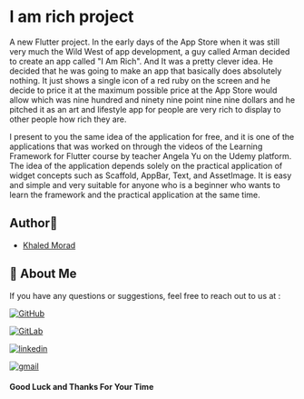 # I am rich project

A new Flutter project.
In the early days of the App Store when it was still very much the Wild West
of app development, a guy called Arman decided to create an app called "I Am Rich".
And It was a pretty clever idea. 
He decided that he was going to make an app that basically does absolutely nothing.
It just shows a single icon of a red ruby on the screen and he decide to price 
it at the maximum possible price at the App Store would allow which was nine hundred 
and ninety nine point nine nine dollars and he pitched it as an art and lifestyle app
for people are very rich to display to other people how rich they are.

I present to you the same idea of   the application for free,
and it is one of the applications that was worked on through the videos of the Learning 
Framework for Flutter course by teacher Angela Yu on the Udemy platform. 
The idea of   the application depends solely on the practical application of widget 
concepts such as Scaffold, AppBar, Text, and AssetImage.
It is easy and simple and very suitable for anyone who is a beginner who wants 
to learn the framework and the practical application at the same time.



## Author🚀

- [Khaled Morad](https://www.linkedin.com/in/khaledmorad)


## 🔗 About Me 
If you have any questions or suggestions, feel free to reach out to us at :


[![GitHub](https://img.shields.io/badge/GitHub-333?style=for-the-badge&logo=github&logoColor=white)](https://github.com/khaledmrad2)

[![GitLab](https://img.shields.io/badge/-Gitlab-orange?logo=gitlab&logoColor=white&style=for-the-badge)](https://gitlab.com/khaledmorad)

[![linkedin](https://img.shields.io/badge/linkedin-0A66C2?style=for-the-badge&logo=linkedin&logoColor=white)](https://www.linkedin.com/in/khaledmorad)

[![gmail](https://img.shields.io/badge/Gmail-D14836?style=for-the-badge&logo=gmail&logoColor=white)](mailto:khaled.morad.br@gmail.com)

#### Good Luck and Thanks For Your Time

